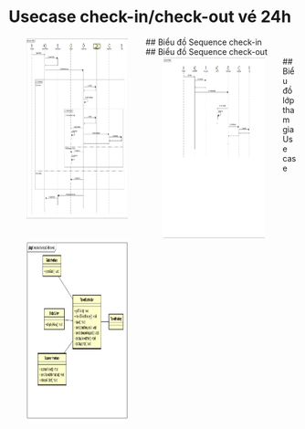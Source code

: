 # Usecase check-in/check-out vé 24h 

<div>
## Biểu đồ Sequence check-in 
<img align="left" width="180" height="320" hspace="30px" src="/Check-in 24h ticket.jpg">

  
  
  
  
  
  
  <div>
## Biểu đồ Sequence check-out
  
<img align="left" width="180" height="320" hspace="30px" src="/Check-out 24h ticket.jpg">
</div>

<div>
## Biểu đồ lớp tham gia Use case
  
<img align="left" width="180" height="320" hspace="30px" src="/Class Diagram.jpg">
</div>
